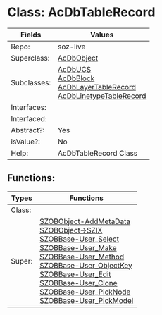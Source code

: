 
# Class:	AcDbTableRecord

| Fields | Values |
| --------- | --------- |
| Repo: | soz-live |
| Superclass: | [AcDbObject](AcDbObject.html) |
| Subclasses: | [AcDbUCS](AcDbUCS.html) <br> [AcDbBlock](AcDbBlock.html) <br> [AcDbLayerTableRecord](AcDbLayerTableRecord.html) <br> [AcDbLinetypeTableRecord](AcDbLinetypeTableRecord.html) |
| Interfaces: |  |
| Interfaced: |  |
| Abstract?: | Yes |
| isValue?: | No |
| Help: | AcDbTableRecord Class |


## Functions:

| Types | Functions |
| --------- | --------- |
| Class: |  |
| Super: | [SZOBObject-AddMetaData](SZOBObject.html) <br> [SZOBObject->SZIX](SZOBObject.html) <br> [SZOBBase-User_Select](SZOBBase.html) <br> [SZOBBase-User_Make](SZOBBase.html) <br> [SZOBBase-User_Method](SZOBBase.html) <br> [SZOBBase-User_ObjectKey](SZOBBase.html) <br> [SZOBBase-User_Edit](SZOBBase.html) <br> [SZOBBase-User_Clone](SZOBBase.html) <br> [SZOBBase-User_PickNode](SZOBBase.html) <br> [SZOBBase-User_PickModel](SZOBBase.html) |


